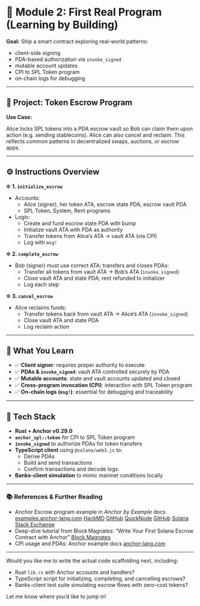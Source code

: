 # 🧪 Module 2: First Real Program (Learning by Building)

**Goal:** Ship a smart contract exploring real-world patterns:

- client-side signing
- PDA-based authorization via `invoke_signed`
- mutable account updates
- CPI to SPL Token program
- on-chain logs for debugging

---

## 🔧 Project: Token Escrow Program

**Use Case:**

Alice locks SPL tokens into a PDA escrow vault so Bob can claim them upon action (e.g. sending stablecoins). Alice can also cancel and reclaim. This reflects common patterns in decentralized swaps, auctions, or escrow apps.

---

## ⚙️ Instructions Overview

❇ **1. `initialize_escrow`**

- Accounts:
  - Alice (signer), her token ATA, escrow state PDA, escrow vault PDA
  - SPL Token, System, Rent programs
- Logic:
  - Create and fund escrow state PDA with bump
  - Initialize vault ATA with PDA as authority
  - Transfer tokens from Alice’s ATA → vault ATA (via CPI)
  - Log with `msg!`

❇ **2. `complete_escrow`**

- Bob (signer) must use correct ATA; transfers and closes PDAs:
  - Transfer all tokens from vault ATA → Bob’s ATA (`invoke_signed`)
  - Close vault ATA and state PDA; rent refunded to initializer
  - Log each step

❇ **3. `cancel_escrow`**

- Alice reclaims funds:
  - Transfer tokens back from vault ATA → Alice’s ATA (`invoke_signed`)
  - Close vault ATA and state PDA
  - Log reclaim action

---

## 🧠 What You Learn

- ✅ **Client signer**: requires proper authority to execute
- ✅ **PDAs & `invoke_signed`**: vault ATA controlled securely by PDA
- ✅ **Mutable accounts**: state and vault accounts updated and closed
- ✅ **Cross-program invocation (CPI)**: interaction with SPL Token program
- ✅ **On-chain logs (`msg!`)**: essential for debugging and traceability

---

## 🧰 Tech Stack

- **Rust + Anchor v0.29.0**
- **`anchor_spl::token`** for CPI to SPL Token program
- **`invoke_signed`** to authorize PDAs for token transfers
- **TypeScript client** using `@solana/web3.js` to:
  - Derive PDAs
  - Build and send transactions
  - Confirm transactions and decode logs
- **Banks-client simulation** to mimic mainnet conditions locally

---

### 📚 References & Further Reading

- Anchor Escrow program example in *Anchor by Example* docs  [examples.anchor-lang.com](https://examples.anchor-lang.com/docs/non-custodial-escrow?utm_source=chatgpt.com) [HackMD](https://hackmd.io/%40ironaddicteddog/solana-anchor-escrow?utm_source=chatgpt.com) [GitHub](https://github.com/deanmlittle/anchor-escrow-2024?utm_source=chatgpt.com) [QuickNode](https://www.quicknode.com/guides/solana-development/anchor/how-to-write-your-first-anchor-program-in-solana-part-1?utm_source=chatgpt.com) [GitHub](https://github.com/ironaddicteddog/anchor-escrow?utm_source=chatgpt.com) [Solana Stack Exchange](https://solana.stackexchange.com/questions/7604/i-want-to-create-an-escrow-program-in-rust-on-solana?utm_source=chatgpt.com)
- Deep-dive tutorial from Block Magnates: “Write Your First Solana Escrow Contract with Anchor”  [Block Magnates](https://blog.blockmagnates.com/the-ultimate-guide-to-building-an-escrow-contract-on-solana-with-anchor-ceca1811bfd2?utm_source=chatgpt.com)
- CPI usage and PDAs: Anchor example docs  [anchor-lang.com](https://www.anchor-lang.com/docs/references/examples?utm_source=chatgpt.com)

---

Would you like me to write the actual code scaffolding next, including:

- Rust `lib.rs` with Anchor accounts and handlers?
- TypeScript script for initializing, completing, and cancelling escrows?
- Banks-client test suite simulating escrow flows with zero-cost tokens?

Let me know where you’d like to jump in!
